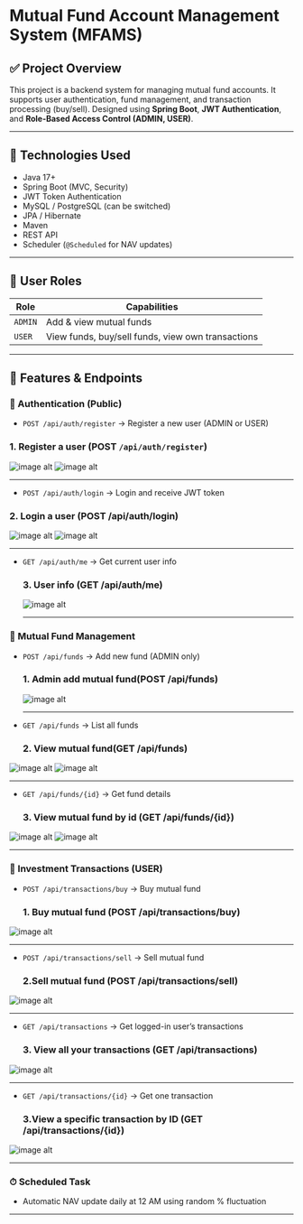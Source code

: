 # Mutual Fund Account Management System (MFAMS)

## ✅ Project Overview

This project is a backend system for managing mutual fund accounts. It supports user authentication, fund management, and transaction processing (buy/sell). Designed using **Spring Boot**, **JWT Authentication**, and **Role-Based Access Control (ADMIN, USER)**.

---

## 🚀 Technologies Used

- Java 17+
- Spring Boot (MVC, Security)
- JWT Token Authentication
- MySQL / PostgreSQL (can be switched)
- JPA / Hibernate
- Maven
- REST API
- Scheduler (`@Scheduled` for NAV updates)

---

## 👥 User Roles

| Role | Capabilities |
|------|--------------|
| `ADMIN` | Add & view mutual funds |
| `USER`  | View funds, buy/sell funds, view own transactions |

---

## 📁 Features & Endpoints

### 🔐 Authentication (Public)
- `POST /api/auth/register` → Register a new user (ADMIN or USER)
### 1. Register a user (POST `/api/auth/register`)
![image alt](https://github.com/AratiSomwanshi/mfams/blob/2b65e14e1ef24d88b25493837afe9a43323d9cc4/mfams/image/1_Registration_Admin.png)
![image alt](https://github.com/AratiSomwanshi/mfams/blob/3b2e232e125381f1119b8925444d68a06c8b1df6/mfams/image/1_Registration_User.png)


---
- `POST /api/auth/login` → Login and receive JWT token
### 2. Login a user (POST /api/auth/login)


  ![image alt](https://github.com/AratiSomwanshi/mfams/blob/9c24b3529492ae603df92c87469d0c0c8136eab9/mfams/image/2_Login_Admin.png)
  ![image alt](https://github.com/AratiSomwanshi/mfams/blob/01ec49e38c3325237b15f892d2ef437e50770290/mfams/image/2_Login_User.png)

  ---
- `GET /api/auth/me` → Get current user info
  ### 3. User info (GET /api/auth/me)
  ![image alt](https://github.com/AratiSomwanshi/mfams/blob/7d81ca52b857328c1a06ae9d774e5c18c7eb7873/mfams/image/3_Auth_me.png)
  
  ---
### 💼 Mutual Fund Management
- `POST /api/funds` → Add new fund (ADMIN only)
  ### 1. Admin add mutual fund(POST /api/funds)
  ![image alt](https://github.com/AratiSomwanshi/mfams/blob/94e93644b17092e416f7dc83e0c447d0b89d5847/mfams/image/4_funds_add_Admin.png)


   ---
- `GET /api/funds` → List all funds
   ### 2. View mutual fund(GET /api/funds)
  
![image alt](https://github.com/AratiSomwanshi/mfams/blob/94e93644b17092e416f7dc83e0c447d0b89d5847/mfams/image/3_funds_Admin.png
)
![image alt](https://github.com/AratiSomwanshi/mfams/blob/94e93644b17092e416f7dc83e0c447d0b89d5847/mfams/image/3_funds.png)

  ---
  
- `GET /api/funds/{id}` → Get fund details
  ### 3. View mutual fund by id (GET /api/funds/{id})
![image alt](https://github.com/AratiSomwanshi/mfams/blob/94e93644b17092e416f7dc83e0c447d0b89d5847/mfams/image/4_funds_id_Admin.png
)
![image alt](https://github.com/AratiSomwanshi/mfams/blob/94e93644b17092e416f7dc83e0c447d0b89d5847/mfams/image/4_funds_id.png)

  ---
### 💸 Investment Transactions (USER)
- `POST /api/transactions/buy` → Buy mutual fund
   ### 1. Buy mutual fund (POST /api/transactions/buy)
![image alt](https://github.com/AratiSomwanshi/mfams/blob/94e93644b17092e416f7dc83e0c447d0b89d5847/mfams/image/5_transactions_buy_User.png)

  ---
- `POST /api/transactions/sell` → Sell mutual fund
   ### 2.Sell mutual fund (POST /api/transactions/sell)
![image alt](https://github.com/AratiSomwanshi/mfams/blob/94e93644b17092e416f7dc83e0c447d0b89d5847/mfams/image/6_transactions_sell_User.png)


  ---
- `GET /api/transactions` → Get logged-in user’s transactions
   ### 3. View all your transactions (GET /api/transactions)
![image alt](https://github.com/AratiSomwanshi/mfams/blob/94e93644b17092e416f7dc83e0c447d0b89d5847/mfams/image/7_transactions_User.png)


  ---
- `GET /api/transactions/{id}` → Get one transaction
   ### 3.View a specific transaction by ID (GET /api/transactions/{id})
![image alt](https://github.com/AratiSomwanshi/mfams/blob/94e93644b17092e416f7dc83e0c447d0b89d5847/mfams/image/7_transaction_id.png)

  ---



### ⏱ Scheduled Task
- Automatic NAV update daily at 12 AM using random % fluctuation

---

